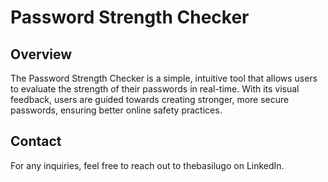 # Password Strength Checker

## Overview

The Password Strength Checker is a simple, intuitive tool that allows users to evaluate the strength of their passwords in real-time. With its visual feedback, users are guided towards creating stronger, more secure passwords, ensuring better online safety practices.

## Contact

For any inquiries, feel free to reach out to thebasilugo on LinkedIn.

